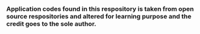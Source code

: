 ### Application codes found in this respository is taken from open source respositories and altered for learning purpose and the credit goes to the sole author.
